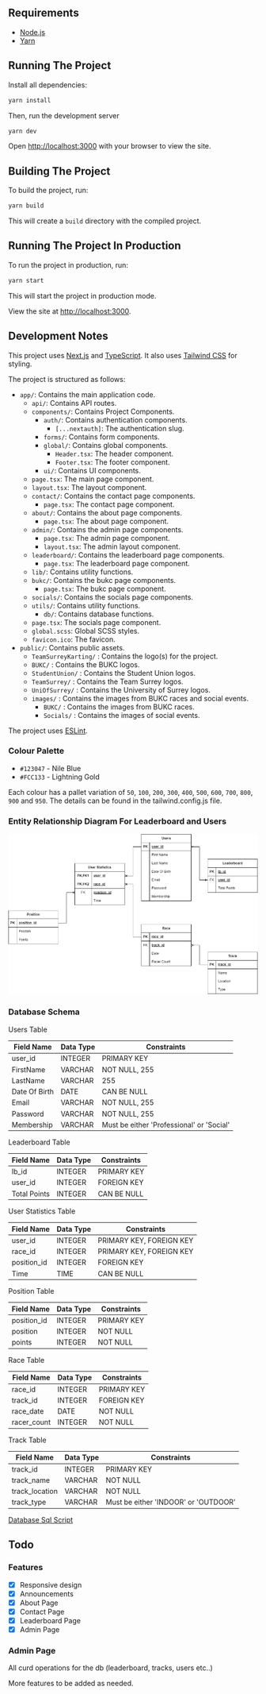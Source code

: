 ## Requirements

- [Node.js](https://nodejs.org/)
- [Yarn](https://yarnpkg.com/)

## Running The Project

Install all dependencies:

```bash
yarn install
```

Then, run the development server

```bash
yarn dev
```

Open [http://localhost:3000](http://localhost:3000) with your browser to view the site.

## Building The Project

To build the project, run:

```bash
yarn build
```

This will create a `build` directory with the compiled project.

## Running The Project In Production

To run the project in production, run:

```bash
yarn start
```

This will start the project in production mode.

View the site at [http://localhost:3000](http://localhost:3000).

## Development Notes

This project uses [Next.js](https://nextjs.org/) and [TypeScript](https://www.typescriptlang.org/). It also uses [Tailwind CSS](https://tailwindcss.com/) for styling.

The project is structured as follows:

- `app/`: Contains the main application code.
  - `api/`: Contains API routes.
  - `components/`: Contains Project Components.
    - `auth/`: Contains authentication components.
      - `[...nextauth]`: The authentication slug.
    - `forms/`: Contains form components.
    - `global/`: Contains global components.
      - `Header.tsx`: The header component.
      - `Footer.tsx`: The footer component.
    - `ui/`: Contains UI components.
  - `page.tsx`: The main page component.
  - `layout.tsx`: The layout component.
  - `contact/`: Contains the contact page components.
    - `page.tsx`: The contact page component.
  - `about/`: Contains the about page components.
    - `page.tsx`: The about page component.
  - `admin/`: Contains the admin page components.
    - `page.tsx`: The admin page component.
    - `layout.tsx`: The admin layout component.
  - `leaderboard/`: Contains the leaderboard page components.
    - `page.tsx`: The leaderboard page component.
  - `lib/`: Contains utility functions.
  - `bukc/`: Contains the bukc page components.
    - `page.tsx`: The bukc page component.
  - `socials/`: Contains the socials page components.
  - `utils/`: Contains utility functions.
    - `db/`: Contains database functions.
  - `page.tsx`: The socials page component.
  - `global.scss`: Global SCSS styles.
  - `favicon.ico`: The favicon.
- `public/`: Contains public assets.
  - `TeamSurreyKarting/` : Contains the logo(s) for the project.
  - `BUKC/` : Contains the BUKC logos.
  - `StudentUnion/` : Contains the Student Union logos.
  - `TeamSurrey/` : Contains the Team Surrey logos.
  - `UniOfSurrey/` : Contains the University of Surrey logos.
  - `images/` : Contains the images from BUKC races and social events.
    - `BUKC/` : Contains the images from BUKC races.
    - `Socials/` : Contains the images of social events.

The project uses [ESLint](https://eslint.org/).

### Colour Palette

- `#123047` - Nile Blue
- `#FCC133` - Lightning Gold

Each colour has a pallet variation of `50`, `100`, `200`, `300`, `400`, `500`, `600`, `700`, `800`, `900` and `950`.
The details can be found in the tailwind.config.js file.

### Entity Relationship Diagram For Leaderboard and Users

![DB ERD](TeamSurreyKartingERD.png)

### Database Schema

Users Table

| Field Name    | Data Type | Constraints                               |
|---------------|-----------|-------------------------------------------|
| user_id       | INTEGER   | PRIMARY KEY                               |
| FirstName     | VARCHAR   | NOT NULL, 255                             |
| LastName      | VARCHAR   | 255                                       |
| Date Of Birth | DATE      | CAN BE NULL                               |
| Email         | VARCHAR   | NOT NULL, 255                             |
| Password      | VARCHAR   | NOT NULL, 255                             |
| Membership    | VARCHAR   | Must be either 'Professional' or 'Social' |

Leaderboard Table

| Field Name   | Data Type | Constraints |
|--------------|-----------|-------------|
| lb_id        | INTEGER   | PRIMARY KEY |
| user_id      | INTEGER   | FOREIGN KEY |
| Total Points | INTEGER   | CAN BE NULL |

User Statistics Table

| Field Name  | Data Type | Constraints              |
|-------------|-----------|--------------------------|
| user_id     | INTEGER   | PRIMARY KEY, FOREIGN KEY |
| race_id     | INTEGER   | PRIMARY KEY, FOREIGN KEY |
| position_id | INTEGER   | FOREIGN KEY              |
| Time        | TIME      | CAN BE NULL              |

Position Table

| Field Name  | Data Type | Constraints |
|-------------|-----------|-------------|
| position_id | INTEGER   | PRIMARY KEY |
| position    | INTEGER   | NOT NULL    |
| points      | INTEGER   | NOT NULL    |


Race Table

| Field Name  | Data Type | Constraints |
|-------------|-----------|-------------|
| race_id     | INTEGER   | PRIMARY KEY |
| track_id    | INTEGER   | FOREIGN KEY |
| race_date   | DATE      | NOT NULL    |
| racer_count | INTEGER   | NOT NULL    |

Track Table

| Field Name     | Data Type | Constraints                          |
|----------------|-----------|--------------------------------------|
| track_id       | INTEGER   | PRIMARY KEY                          |
| track_name     | VARCHAR   | NOT NULL                             |
| track_location | VARCHAR   | NOT NULL                             |
| track_type     | VARCHAR   | Must be either 'INDOOR' or 'OUTDOOR' |

[Database Sql Script](db.sql)

## Todo
### Features

- [x] Responsive design
- [x] Announcements
- [x] About Page
- [x] Contact Page
- [x] Leaderboard Page
- [x] Admin Page

### Admin Page
All curd operations for the db (leaderboard, tracks, users etc..)

More features to be added as needed.